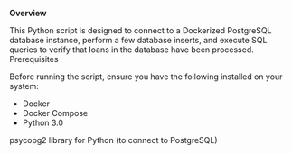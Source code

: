 **Overview**

This Python script is designed to connect to a Dockerized PostgreSQL database instance, perform a few database inserts, and execute SQL queries to verify that loans in the database have been processed.
Prerequisites

Before running the script, ensure you have the following installed on your system:

* Docker
* Docker Compose
* Python 3.0

psycopg2 library for Python (to connect to PostgreSQL)
